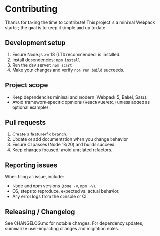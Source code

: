 # Contributing

Thanks for taking the time to contribute! This project is a minimal Webpack starter; the goal is to keep it simple and up to date.

## Development setup

1. Ensure Node.js >= 18 (LTS recommended) is installed.
2. Install dependencies: `npm install`
3. Run the dev server: `npm start`
4. Make your changes and verify `npm run build` succeeds.

## Project scope

- Keep dependencies minimal and modern (Webpack 5, Babel, Sass).
- Avoid framework-specific opinions (React/Vue/etc.) unless added as optional examples.

## Pull requests

1. Create a feature/fix branch.
2. Update or add documentation when you change behavior.
3. Ensure CI passes (Node 18/20) and builds succeed.
4. Keep changes focused; avoid unrelated refactors.

## Reporting issues

When filing an issue, include:

- Node and npm versions (`node -v`, `npm -v`).
- OS, steps to reproduce, expected vs. actual behavior.
- Any error logs from the console or CI.

## Releasing / Changelog

See CHANGELOG.md for notable changes. For dependency updates, summarize user-impacting changes and migration notes.

